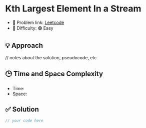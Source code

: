 # Kth Largest Element In a Stream

- 🧩 Problem link: [Leetcode](https://leetcode.com/problemset/all/)
- 🚦 Difficulty: 🟢 Easy

## 💡 Approach
// notes about the solution, pseudocode, etc

## 🕒 Time and Space Complexity
- Time: 
- Space: 

## ✅ Solution

```cpp
// your code here
```
